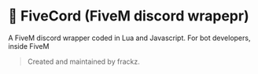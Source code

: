 # 🔌 FiveCord (FiveM discord wrapepr)
A FiveM discord wrapper coded in Lua and Javascript.
For bot developers, inside FiveM

> Created and maintained by frackz.
